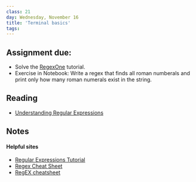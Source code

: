 ```yaml
---
class: 21
day: Wednesday, November 16
title: 'Terminal basics'
tags: 
---
```


## Assignment due: 
- Solve the [RegexOne](https://regexone.com/lesson/introduction_abcs) tutorial.
- Exercise in Notebook: Write a regex that finds all roman numberals and print only how many roman numerals exist in the string.

## Reading 
- [Understanding Regular Expressions](https://programminghistorian.org/en/lessons/understanding-regular-expressions) 

## Notes

#### Helpful sites
- [Regular Expressions Tutorial](https://www.regular-expressions.info/tutorial.html)
- [Regex Cheat Sheet](https://www.rexegg.com/regex-quickstart.html)
- [RegEX cheatsheet](https://quickref.me/regex)